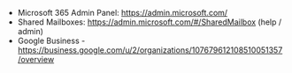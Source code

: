
- Microsoft 365 Admin Panel: https://admin.microsoft.com/
- Shared Mailboxes: https://admin.microsoft.com/#/SharedMailbox (help / admin)
- Google Business - https://business.google.com/u/2/organizations/107679612108510051357/overview
